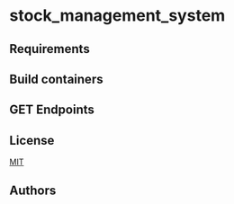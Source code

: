 # stock_management_system

## Requirements

## Build containers


## GET Endpoints
## License
[MIT](/LICENSE)

## Authors
